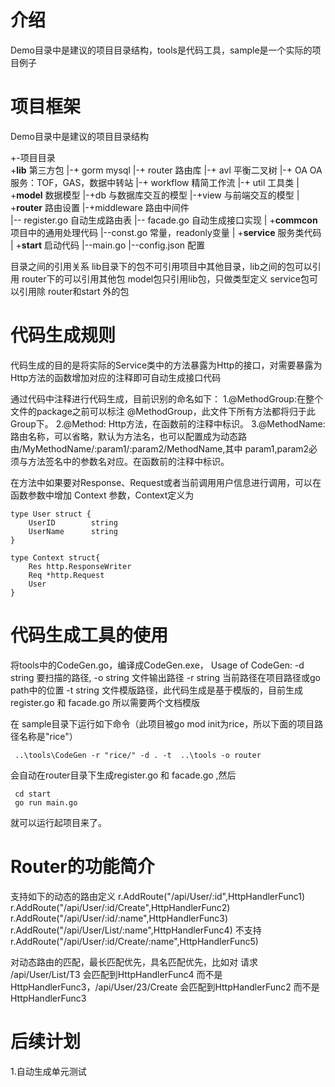 # 介绍
Demo目录中是建议的项目目录结构，tools是代码工具，sample是一个实际的项目例子

# 项目框架
Demo目录中是建议的项目目录结构 

+-项目目录   
   +**lib**  第三方包
   |-+ gorm  mysql
   |-+ router 路由库
   |-+ avl 平衡二叉树
   |-+ OA OA服务：TOF，GAS，数据中转站
   |-+ workflow 精简工作流
   |-+ util 工具类
   |
   +**model** 数据模型
   |-+db 与数据库交互的模型
   |-+view 与前端交互的模型
   |
   +**router** 路由设置
   |-+middleware 路由中间件     
   |-- register.go 自动生成路由表
   |-- facade.go 自动生成接口实现
   |
   +**commcon** 项目中的通用处理代码
   |--const.go 常量，readonly变量
   |
   +**service** 服务类代码
   |
   +**start** 启动代码
   |--main.go 
   |--config.json 配置


目录之间的引用关系
lib目录下的包不可引用项目中其他目录，lib之间的包可以引用
router下的可以引用其他包
model包只引用lib包，只做类型定义
service包可以引用除 router和start 外的包

# 代码生成规则
代码生成的目的是将实际的Service类中的方法暴露为Http的接口，对需要暴露为Http方法的函数增加对应的注释即可自动生成接口代码

通过代码中注释进行代码生成，目前识别的命名如下：
1.@MethodGroup:在整个文件的package之前可以标注 @MethodGroup，此文件下所有方法都将归于此Group下。
2.@Method: Http方法，在函数前的注释中标识。
3.@MethodName: 路由名称，可以省略，默认为方法名，也可以配置成为动态路由/MyMethodName/:param1/:param2/MethodName,其中 param1,param2必须与方法签名中的参数名对应。在函数前的注释中标识。

在方法中如果要对Response、Request或者当前调用用户信息进行调用，可以在函数参数中增加 Context 参数，Context定义为
```
type User struct {
	UserID        string
	UserName      string
}

type Context struct{
	Res http.ResponseWriter
	Req *http.Request
	User
}
```

# 代码生成工具的使用
将tools中的CodeGen.go，编译成CodeGen.exe，
Usage of CodeGen:
  -d string
        要扫描的路径,
  -o string
         文件输出路径
  -r string
        当前路径在项目路径或go path中的位置
  -t string
        文件模版路径，此代码生成是基于模版的，目前生成register.go 和 facade.go 所以需要两个文档模版
		
在 sample目录下运行如下命令（此项目被go mod init为rice，所以下面的项目路径名称是"rice"）
```
 ..\tools\CodeGen -r "rice/" -d . -t  ..\tools -o router
```
 会自动在router目录下生成register.go  和 facade.go ,然后
```
 cd start 
 go run main.go
```
 就可以运行起项目来了。
 
 
# Router的功能简介
 支持如下的动态的路由定义
 r.AddRoute("/api/User/:id",HttpHandlerFunc1)
 r.AddRoute("/api/User/:id/Create",HttpHandlerFunc2)
 r.AddRoute("/api/User/:id/:name",HttpHandlerFunc3)
 r.AddRoute("/api/User/List/:name",HttpHandlerFunc4)
 不支持
 r.AddRoute("/api/User/:id/Create/:name",HttpHandlerFunc5)
 
 对动态路由的匹配，最长匹配优先，具名匹配优先，比如对 请求 /api/User/List/T3 会匹配到HttpHandlerFunc4 而不是HttpHandlerFunc3，/api/User/23/Create 会匹配到HttpHandlerFunc2 而不是HttpHandlerFunc3
 
# 后续计划
 1.自动生成单元测试
 

